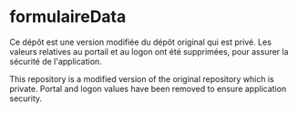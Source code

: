 # formulaireData

Ce dépôt est une version modifiée du dépôt original qui est privé. Les valeurs relatives au portail et au logon ont été supprimées, pour assurer la sécurité de l'application.

This repository is a modified version of the original repository which is private. Portal and logon values have been removed to ensure application security.
